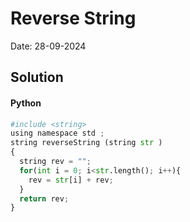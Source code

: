 
# Reverse String

Date: 28-09-2024

## Solution
#### Python
```python
#include <string>
using namespace std ; 
string reverseString (string str )
{
  string rev = "";
  for(int i = 0; i<str.length(); i++){
    rev = str[i] + rev;
  }
  return rev;
}
```
        